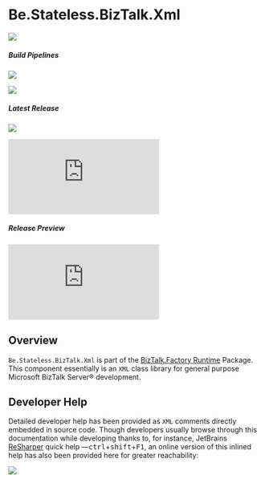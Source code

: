 ﻿# Be.Stateless.BizTalk.Xml

[![][github.badge]][github]

##### Build Pipelines

[![][pipeline.mr.badge]][pipeline.mr]

[![][pipeline.ci.badge]][pipeline.ci]

##### Latest Release

[![][nuget.badge]][nuget]

[![][release.badge]][release]

##### Release Preview

[![][nuget.preview.badge]][nuget.preview]

## Overview

`Be.Stateless.BizTalk.Xml` is part of the [BizTalk.Factory Runtime](./../../BizTalk/Factory/Runtime/README.md) Package. This component essentially is an `XML` class library for general purpose Microsoft BizTalk Server® development.

## Developer Help

Detailed developer help has been provided as `XML` comments directly embedded in source code. Though developers usually browse through this documentation while developing thanks to, for instance, JetBrains [ReSharper][resharper] quick help &mdash;<kbd>ctrl</kbd>+<kbd>shift</kbd>+<kbd>F1</kbd>, an online version of this inlined help has also been provided here for greater reachability:

[![][help.badge]][help]

<!-- badges -->

[doc.main.badge]: https://img.shields.io/static/v1?label=BizTalk.Factory%20SDK&message=User's%20Guide&color=8CA1AF&logo=readthedocs
[doc.main]: https://www.stateless.be/ "BizTalk.Factory SDK User's Guide"
[doc.this.badge]: https://img.shields.io/static/v1?label=Be.Stateless.BizTalk.Xml&message=User's%20Guide&color=8CA1AF&logo=readthedocs
[doc.this]: https://www.stateless.be/BizTalk/Xml "Be.Stateless.BizTalk.Xml User's Guide"
[github.badge]: https://img.shields.io/static/v1?label=Repository&message=Be.Stateless.BizTalk.Xml&logo=github
[github]: https://github.com/icraftsoftware/Be.Stateless.BizTalk.Xml "Be.Stateless.BizTalk.Xml GitHub Repository"
[help.badge]: https://img.shields.io/static/v1?label=Be.Stateless.BizTalk.Xml&message=Developer%20Help&color=8CA1AF&logo=microsoftacademic
[help]: https://github.com/icraftsoftware/biztalk.factory.github.io/blob/master/Help/BizTalk/Xml/README.md "Be.Stateless.BizTalk.Xml Developer Help"
[nuget.badge]: https://img.shields.io/nuget/v/Be.Stateless.BizTalk.Xml.svg?label=Be.Stateless.BizTalk.Xml&style=flat&logo=nuget
[nuget]: https://www.nuget.org/packages/Be.Stateless.BizTalk.Xml "Be.Stateless.BizTalk.Xml NuGet Package"
[nuget.preview.badge]: https://badge-factory.azurewebsites.net/package/icraftsoftware/be.stateless/BizTalk.Factory.Preview/Be.Stateless.BizTalk.Xml?logo=nuget
[nuget.preview]: https://dev.azure.com/icraftsoftware/be.stateless/_packaging?_a=package&feed=BizTalk.Factory.Preview&package=Be.Stateless.BizTalk.Xml&protocolType=NuGet "Be.Stateless.BizTalk.Xml Preview NuGet Package"
[pipeline.ci.badge]: https://dev.azure.com/icraftsoftware/be.stateless/_apis/build/status/Be.Stateless.BizTalk.Xml%20Continuous%20Integration?branchName=master&label=Continuous%20Integration%20Build
[pipeline.ci]: https://dev.azure.com/icraftsoftware/be.stateless/_build/latest?definitionId=41&branchName=master "Be.Stateless.BizTalk.Xml Continuous Integration Build Pipeline"
[pipeline.mr.badge]: https://dev.azure.com/icraftsoftware/be.stateless/_apis/build/status/Be.Stateless.BizTalk.Xml%20Manual%20Release?branchName=master&label=Manual%20Release%20Build
[pipeline.mr]: https://dev.azure.com/icraftsoftware/be.stateless/_build/latest?definitionId=42&branchName=master "Be.Stateless.BizTalk.Xml Manual Release Build Pipeline"
[release.badge]: https://img.shields.io/github/v/release/icraftsoftware/Be.Stateless.BizTalk.Xml?label=Release&logo=github
[release]: https://github.com/icraftsoftware/Be.Stateless.BizTalk.Xml/releases/latest "Be.Stateless.BizTalk.Xml GitHub Release"

<!-- links -->

[resharper]: https://www.jetbrains.com/resharper/
